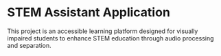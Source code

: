 # STEM Assistant Application

This project is an accessible learning platform designed for visually impaired students to enhance STEM education through audio processing and separation.
